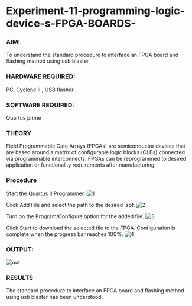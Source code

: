 # Experiment-11-programming-logic-device-s-FPGA-BOARDS-

 ### AIM: 
 To understand the standard procedure to interface an FPGA board and flashing method using usb blaster 
 
### HARDWARE REQUIRED:   
PC, Cyclone II , USB flasher

### SOFTWARE REQUIRED:   
Quartus prime

### THEORY 
Field Programmable Gate Arrays (FPGAs) are semiconductor devices that are based around a matrix of configurable logic blocks (CLBs) connected via programmable interconnects. FPGAs can be reprogrammed to desired application or functionality requirements after manufacturing.

### Procedure 
Start the Quartus II Programmer.
![1](https://user-images.githubusercontent.com/93427089/174312150-4e184f2a-e852-43ef-b9c8-bcf905799165.png)

Click Add File and select the path to the desired .sof.
![2](https://user-images.githubusercontent.com/93427089/174312223-9375793d-1eae-43bb-966d-c97b2904b745.png)

Turn on the Program/Configure option for the added file.
![3](https://user-images.githubusercontent.com/93427089/174312424-99dd4371-ec9b-40fe-ab2f-d67348937378.png)

Click Start to download the selected file to the FPGA. Configuration is complete when the progress bar reaches 100%.
![4](https://user-images.githubusercontent.com/93427089/174312338-7a54a311-0c1e-45de-b137-f2e66bd6f700.png)
 
### OUTPUT:
![out](https://user-images.githubusercontent.com/93427089/174313245-25b2950b-bcaf-4861-ae40-b1a45df8c92c.jpeg)

### RESULTS 
The standard procedure to interface an FPGA board and flashing method using usb blaster has been understood.
